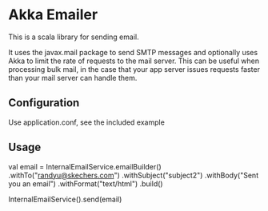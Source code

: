 Akka Emailer
============

This is a scala library for sending email. 

It uses the javax.mail package to send SMTP messages and optionally uses Akka to limit the rate of requests to the mail server. This can be useful when processing bulk mail, in the case that your app server issues requests faster than your mail server can handle them.

Configuration
-------------
Use application.conf, see the included example

Usage
------
val email = InternalEmailService.emailBuilder()
        .withTo("randyu@skechers.com")
        .withSubject("subject2")
        .withBody("Sent you an email")
        .withFormat("text/html")
        .build()

InternalEmailService().send(email)
